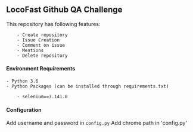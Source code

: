 ## LocoFast Github QA Challenge

This repository has following features:
       
        - Create repository
        - Issue Creation
        - Comment on issue
        - Mentions
        - Delete repository

#### Environment Requirements
    
    - Python 3.6
    - Python Packages (can be installed through requirements.txt)
    
        - selenium==3.141.0
    
#### Configuration

Add username and password in `config.py`
Add chrome path in 'config.py'

